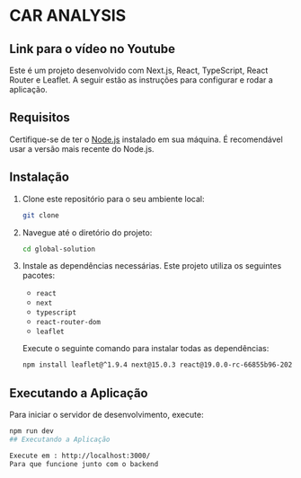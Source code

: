 # CAR ANALYSIS

## Link para o vídeo no Youtube



Este é um projeto desenvolvido com Next.js, React, TypeScript, React Router e Leaflet. A seguir estão as instruções para configurar e rodar a aplicação.

## Requisitos

Certifique-se de ter o [Node.js](https://nodejs.org/) instalado em sua máquina. É recomendável usar a versão mais recente do Node.js.

## Instalação

1. Clone este repositório para o seu ambiente local:

    ```bash
    git clone 
    ```

2. Navegue até o diretório do projeto:

    ```bash
    cd global-solution
    ```

3. Instale as dependências necessárias. Este projeto utiliza os seguintes pacotes:
    - `react`
    - `next`
    - `typescript`
    - `react-router-dom`
    - `leaflet`


    Execute o seguinte comando para instalar todas as dependências:

    ```bash
    npm install leaflet@^1.9.4 next@15.0.3 react@19.0.0-rc-66855b96-20241106 react-dom@19.0.0-rc-66855b96-20241106 @types/leaflet@^1.9.14 @types/node@^20.17.6 @types/react@^18.3.12 @types/react-dom@^18 eslint@^8 eslint-config-next@15.0.3 typescript@^5
    ```

## Executando a Aplicação

Para iniciar o servidor de desenvolvimento, execute:

```bash
npm run dev
## Executando a Aplicação

Execute em : http://localhost:3000/
Para que funcione junto com o backend




